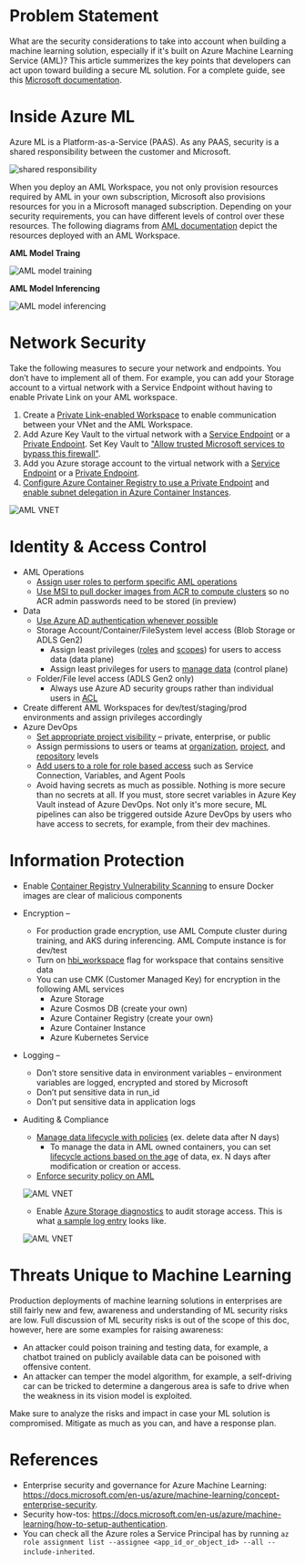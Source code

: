 # Problem Statement
What are the security considerations to take into account when building a machine learning solution, especially if it's built on Azure Machine Learning Service (AML)? This article summerizes the key points that developers can act upon toward building a secure ML solution. For a complete guide, see this [Microsoft documentation](https://docs.microsoft.com/en-us/azure/machine-learning/concept-enterprise-security).

# Inside Azure ML
Azure ML is a Platform-as-a-Service (PAAS). As any PAAS, security is a shared responsibility between the customer and Microsoft.

![shared responsibility](imgs/azureml-security/00_shared_responsibility.png)

When you deploy an AML Workspace, you not only provision resources required by AML in your own subscription, Microsoft also provisions resources for you in a Microsoft managed subscription. Depending on your security requirements, you can have different levels of control over these resources. The following diagrams from [AML documentation](https://docs.microsoft.com/en-us/azure/machine-learning/concept-azure-machine-learning-architecture) depict the resources deployed with an AML Workspace.

**AML Model Traing**

![AML model training](imgs/azureml-security/01_model_training.png)

**AML Model Inferencing**

![AML model inferencing](imgs/azureml-security/02_model_inferencing.png)

# Network Security
Take the following measures to secure your network and endpoints. You don’t have to implement all of them. For example, you can add your Storage account to a virtual network with a Service Endpoint without having to enable Private Link on your AML workspace.
1. Create a [Private Link-enabled Workspace](https://docs.microsoft.com/en-us/azure/machine-learning/how-to-secure-workspace-vnet#secure-the-workspace-with-private-endpoint) to enable communication between your VNet and the AML Workspace.
2. Add Azure Key Vault to the virtual network with a [Service Endpoint](https://docs.microsoft.com/en-us/azure/key-vault/general/overview-vnet-service-endpoints) or a [Private Endpoint](https://docs.microsoft.com/en-us/azure/key-vault/general/private-link-service). Set Key Vault to ["Allow trusted Microsoft services to bypass this firewall"](https://docs.microsoft.com/en-us/azure/machine-learning/how-to-secure-workspace-vnet#secure-azure-key-vault).
3. Add you Azure storage account to the virtual network with a [Service Endpoint](https://docs.microsoft.com/en-us/azure/machine-learning/how-to-secure-workspace-vnet#secure-azure-storage-accounts-with-service-endpoints) or a [Private Endpoint](https://docs.microsoft.com/en-us/azure/machine-learning/how-to-secure-workspace-vnet#secure-azure-storage-accounts-with-private-endpoints).
4. [Configure Azure Container Registry to use a Private Endpoint](https://docs.microsoft.com/en-us/azure/machine-learning/how-to-secure-workspace-vnet#enable-azure-container-registry-acr) and [enable subnet delegation in Azure Container Instances](https://docs.microsoft.com/en-us/azure/machine-learning/how-to-secure-inferencing-vnet#enable-azure-container-instances-aci).

![AML VNET](imgs/azureml-security/03_AML_VNET.png)

# Identity & Access Control
* AML Operations
    * [Assign user roles to perform specific AML operations](https://docs.microsoft.com/en-us/azure/machine-learning/concept-enterprise-security#authorization)
    * [Use MSI to pull docker images from ACR to compute clusters](https://docs.microsoft.com/en-us/azure/machine-learning/how-to-use-managed-identities?tabs=python) so no ACR admin passwords need to be stored (in preview)
* Data
    * [Use Azure AD authentication whenever possible](https://docs.microsoft.com/en-us/azure/storage/common/storage-auth-aad?toc=/azure/storage/blobs/toc.json)
    * Storage Account/Container/FileSystem level access (Blob Storage or ADLS Gen2)
        * Assign least privileges ([roles](https://docs.microsoft.com/en-us/azure/storage/common/storage-auth-aad?toc=/azure/storage/blobs/toc.json#azure-built-in-roles-for-blobs-and-queues) and [scopes](https://docs.microsoft.com/en-us/azure/storage/common/storage-auth-aad?toc=/azure/storage/blobs/toc.json#resource-scope)) for users to access data (data plane)
        * Assign least privileges for users to [manage data](https://docs.microsoft.com/en-us/azure/storage/common/authorization-resource-provider?toc=/azure/storage/blobs/toc.json#built-in-roles-for-management-operations) (control plane)
    * Folder/File level access (ADLS Gen2 only)
        * Always use Azure AD security groups rather than individual users in [ACL](https://docs.microsoft.com/en-us/azure/storage/blobs/data-lake-storage-access-control-model#access-control-lists-acls)
* Create different AML Workspaces for dev/test/staging/prod environments and assign privileges accordingly
* Azure DevOps
    * [Set appropriate project visibility](https://docs.microsoft.com/en-us/azure/devops/organizations/public/make-project-public?view=azure-devops) – private, enterprise, or public
    * Assign permissions to users or teams at [organization](https://docs.microsoft.com/en-us/azure/devops/organizations/security/permissions?view=azure-devops&tabs=preview-page#organization-level-permissions), [project](https://docs.microsoft.com/en-us/azure/devops/organizations/security/permissions?view=azure-devops&tabs=preview-page#project-level-permissions), and [repository](https://docs.microsoft.com/en-us/azure/devops/organizations/security/permissions?view=azure-devops&tabs=preview-page#git-repository-object-level) levels
    * [Add users to a role for role based access](https://docs.microsoft.com/en-us/azure/devops/organizations/security/about-security-roles?view=azure-devops) such as Service Connection, Variables, and Agent Pools
    * Avoid having secrets as much as possible. Nothing is more secure than no secrets at all. If you must, store secret variables in Azure Key Vault instead of Azure DevOps.  Not only it's more secure, ML pipelines can also be triggered outside Azure DevOps by users who have access to secrets, for example, from their dev machines.

# Information Protection
* Enable [Container Registry Vulnerability Scanning](https://docs.microsoft.com/en-us/azure/security-center/defender-for-container-registries-introduction) to ensure Docker images are clear of malicious components
* Encryption – 
    * For production grade encryption, use AML Compute cluster during training, and AKS during inferencing. AML Compute instance is for dev/test
    * Turn on [hbi_workspace](https://docs.microsoft.com/en-us/azure/machine-learning/concept-enterprise-security#encryption-at-rest) flag for workspace that contains sensitive data
    * You can use CMK (Customer Managed Key) for encryption in the following AML services
        * Azure Storage
        * Azure Cosmos DB (create your own)
        * Azure Container Registry (create your own)
        * Azure Container Instance
        * Azure Kubernetes Service
* Logging – 
    * Don’t store sensitive data in environment variables – environment variables are logged, encrypted and stored by Microsoft
    * Don’t put sensitive data in run_id
    * Don’t put sensitive data in application logs
* Auditing & Compliance
    * [Manage data lifecycle with policies](https://docs.microsoft.com/en-us/azure/storage/blobs/storage-lifecycle-management-concepts?tabs=template#add-or-remove-a-policy) (ex. delete data after N days)
        * To manage the data in AML owned containers, you can set [lifecycle actions based on the age](https://docs.microsoft.com/en-us/azure/storage/blobs/storage-lifecycle-management-concepts?tabs=template#rule-actions) of data, ex. N days after modification or creation or access.
    * [Enforce security policy on AML](https://github.com/Azure/azure-policy/tree/master/built-in-policies/policyDefinitions/Machine%20Learning)

    ![AML VNET](imgs/azureml-security/04_AML_Security_Policy.png)
 
    * Enable [Azure Storage diagnostics](https://docs.microsoft.com/en-us/azure/storage/blobs/monitor-blob-storage?tabs=azure-portal#creating-a-diagnostic-setting) to audit storage access. This is what [a sample log entry](https://docs.microsoft.com/en-us/azure/storage/blobs/monitor-blob-storage-reference#fields-that-describe-the-operation) looks like.

    ![AML VNET](imgs/azureml-security/05_AML_Diagnostics.png)

# Threats Unique to Machine Learning 
 Production deployments of machine learning solutions in enterprises are still fairly new and few, awareness and understanding of ML security risks are low. Full discussion of ML security risks is out of the scope of this doc, however, here are some examples for raising awareness:

* An attacker could poison training and testing data, for example, a chatbot trained on publicly available data can be poisoned with offensive content.
* An attacker can temper the model algorithm, for example, a self-driving car can be tricked to determine a dangerous area is safe to drive when the weakness in its vision model is exploited.

Make sure to analyze the risks and impact in case your ML solution is compromised. Mitigate as much as you can, and have a response plan.

# References
* Enterprise security and governance for Azure Machine Learning: https://docs.microsoft.com/en-us/azure/machine-learning/concept-enterprise-security. 
* Security how-tos: https://docs.microsoft.com/en-us/azure/machine-learning/how-to-setup-authentication.
* You can check all the Azure roles a Service Principal has by running `az role assignment list --assignee <app_id_or_object_id> --all --include-inherited`.

